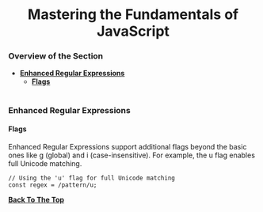 <h1 align="center">Mastering the Fundamentals of JavaScript</h1>

### Overview of the Section
* **[Enhanced Regular Expressions](#enhanced-regular-expressions)**
    * **[Flags](#flags)**


#
### Enhanced Regular Expressions

#### Flags

Enhanced Regular Expressions support additional flags beyond the basic ones like g (global) and i (case-insensitive). For example, the u flag enables full Unicode matching.
```
// Using the 'u' flag for full Unicode matching
const regex = /pattern/u;
```

**[Back To The Top](#Overview-of-the-Section)**
#
